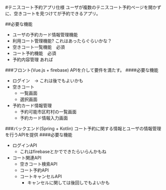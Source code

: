 #テニスコート予約アプリ仕様
ユーザが複数のテニスコート予約ページを開かずに、空きコートを見つけてが予約できるアプリ。

##必要な機能
* ユーザの予約カード情報管理機能
* 利用コート管理機能? これはあったらぐらいかな？
* 空きコート一覧機能　必須
* コート予約機能　必須
* 予約内容管理 あれば

###フロント(Vue.js + firebase)
APIを介して要件を満たす。
####必要な機能
* ログイン　→ これは後でもよいかも
* 空きコート
  * 一覧画面
  * 選択画面
* 予約カード情報管理
  * 予約可能市区町村の一覧画面
  * 予約カード情報入力画面

###バックエンド(Spring + Kotlin)
コート予約に関する情報とユーザの情報管理を行うAPIを提供
####必要な機能
* ログインAPI
  * これはfirebaseとかでできたらいらんかもね
* コート関連API
  * 空きコート検索API
  * コート予約API
  * コートキャンセルAPI
    * キャンセルに関しては後回しでもよいかも

